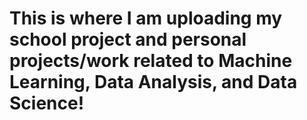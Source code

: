 # This is where I am uploading my school project and personal projects/work related to Machine Learning, Data Analysis, and Data Science! 
